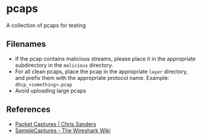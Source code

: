 # pcaps

A collection of pcaps for testing

## Filenames

* If the pcap contains malicious streams, please place it in the appropriate 
subdirectory in the `malicious` directory. 
* For all clean pcaps, place the pcap in the appropriate `layer` directory, and 
prefix them with the appropriate protocol name. 
Example: `dhcp_<something>.pcap`
* Avoid uploading large pcaps

## References
* [Packet Captures | Chris Sanders](chrissanders.org/packet-captures/)
* [SampleCaptures - The Wireshark Wiki](https://wiki.wireshark.org/SampleCaptures)

